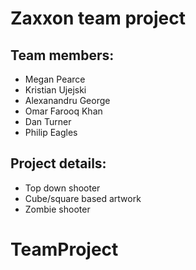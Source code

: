 # Zaxxon team project

## Team members:

* Megan Pearce
* Kristian Ujejski
* Alexanandru George
* Omar Farooq Khan
* Dan Turner
* Philip Eagles

## Project details:

* Top down shooter
* Cube/square based artwork
* Zombie shooter
# TeamProject
